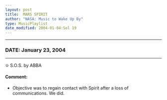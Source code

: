 ```yaml
---
layout: post
title:  MARS SPIRIT
author: "NASA: Music to Wake Up By"
type: MusicPlaylist
date_modified: 2004-01-04:Sol 19
---
```


----
### DATE: January 23, 2004
----
✫ S.O.S. by ABBA

#### Comment:
* Objective was to regain contact with Spirit after a loss of communications. We did.
